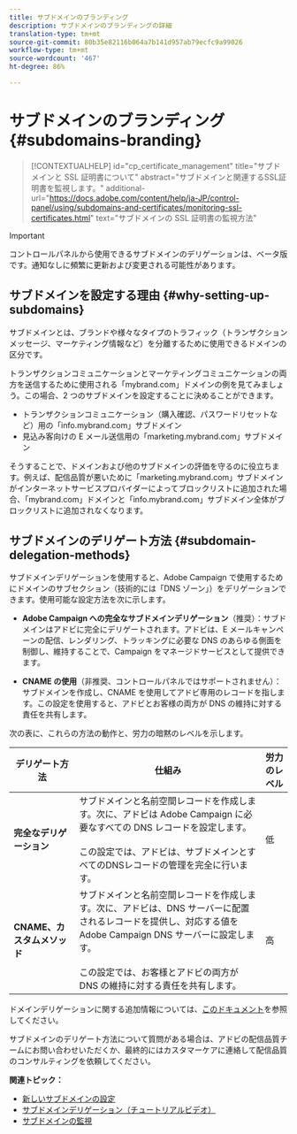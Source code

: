 ```yaml
---
title: サブドメインのブランディング
description: サブドメインのブランディングの詳細
translation-type: tm+mt
source-git-commit: 80b35e82116b064a7b141d957ab79ecfc9a99026
workflow-type: tm+mt
source-wordcount: '467'
ht-degree: 86%

---
```



# サブドメインのブランディング {#subdomains-branding}

>[!CONTEXTUALHELP]
>id="cp_certificate_management"
>title="サブドメインと SSL 証明書について"
>abstract="サブドメインと関連するSSL証明書を監視します。"
>additional-url="https://docs.adobe.com/content/help/ja-JP/control-panel/using/subdomains-and-certificates/monitoring-ssl-certificates.html" text="サブドメインの SSL 証明書の監視方法"

>[!IMPORTANT]
>
>コントロールパネルから使用できるサブドメインのデリゲーションは、ベータ版です。通知なしに頻繁に更新および変更される可能性があります。

## サブドメインを設定する理由 {#why-setting-up-subdomains}

サブドメインとは、ブランドや様々なタイプのトラフィック（トランザクションメッセージ、マーケティング情報など）を分離するために使用できるドメインの区分です。

トランザクションコミュニケーションとマーケティングコミュニケーションの両方を送信するために使用される「mybrand.com」ドメインの例を見てみましょう。この場合、2 つのサブドメインを設定することに決めることができます。

* トランザクションコミュニケーション（購入確認、パスワードリセットなど）用の「info.mybrand.com」サブドメイン
* 見込み客向けの E メール送信用の「marketing.mybrand.com」サブドメイン

そうすることで、ドメインおよび他のサブドメインの評価を守るのに役立ちます。例えば、配信品質が悪いために「marketing.mybrand.com」サブドメインがインターネットサービスプロバイダーによってブロックリストに追加された場合、「mybrand.com」ドメインと「info.mybrand.com」サブドメイン全体がブロックリストに追加されなくなります。

## サブドメインのデリゲート方法 {#subdomain-delegation-methods}

サブドメインデリゲーションを使用すると、Adobe Campaign で使用するためにドメインのサブセクション（技術的には「DNS ゾーン」）をデリゲーションできます。使用可能な設定方法を次に示します。

* **Adobe Campaign への完全なサブドメインデリゲーション**（推奨）：サブドメインはアドビに完全にデリゲートされます。アドビは、E メールキャンペーンの配信、レンダリング、トラッキングに必要な DNS のあらゆる側面を制御し、維持することで、Campaign をマネージドサービスとして提供できます。

* **CNAME の使用**（非推奨、コントロールパネルではサポートされません）：サブドメインを作成し、CNAME を使用してアドビ専用のレコードを指します。この設定を使用すると、アドビとお客様の両方が DNS の維持に対する責任を共有します。

次の表に、これらの方法の動作と、労力の暗黙のレベルを示します。

| デリゲート方法 | 仕組み | 労力のレベル |
|---|---|---|
| **完全なデリゲーション** | サブドメインと名前空間レコードを作成します。次に、アドビは Adobe Campaign に必要なすべての DNS レコードを設定します。<br/><br/>この設定では、アドビは、サブドメインとすべてのDNSレコードの管理を完全に行います。 | 低 |
| **CNAME、カスタムメソッド** | サブドメインと名前空間レコードを作成します。次に、アドビは、DNS サーバーに配置されるレコードを提供し、対応する値を Adobe Campaign DNS サーバーに設定します。<br/><br/>この設定では、お客様とアドビの両方が DNS の維持に対する責任を共有します。 | 高 |

ドメインデリゲーションに関する追加情報については、[このドキュメント](https://helpx.adobe.com/jp/campaign/kb/domain-name-delegation.html)を参照してください。

サブドメインのデリゲート方法について質問がある場合は、アドビの配信品質チームにお問い合わせいただくか、最終的にはカスタマーケアに連絡して配信品質のコンサルティングを依頼してください。

**関連トピック：**

* [新しいサブドメインの設定](../../subdomains-certificates/using/setting-up-new-subdomain.md)
* [サブドメインデリゲーション（チュートリアルビデオ）](https://docs.adobe.com/content/help/en/campaign-learn/campaign-standard-tutorials/administrating/control-panel/subdomain-delegation.html)
* [サブドメインの監視](../../subdomains-certificates/using/monitoring-subdomains.md)
